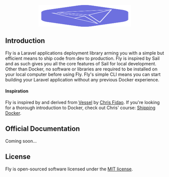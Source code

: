 <p align="center"><img width="294" height="69" src="/art/logo.svg" alt="Logo Fly"></p>


## Introduction

Fly is a Laravel applications deployment library arming you with a simple but efficient means to ship code from dev to production. 
Fly is inspired by Sail and as such gives you all the core features of Sail for local development.
Other than Docker, no software or libraries are required to be installed on your local computer before using Fly. Fly's simple CLI means you can start building your Laravel application without any previous Docker experience.

#### Inspiration

Fly is inspired by and derived from [Vessel](https://github.com/shipping-docker/vessel) by [Chris Fidao](https://github.com/fideloper). If you're looking for a thorough introduction to Docker, check out Chris' course: [Shipping Docker](https://serversforhackers.com/shipping-docker).

## Official Documentation

Coming soon...

## License

Fly is open-sourced software licensed under the [MIT license](LICENSE.md).
